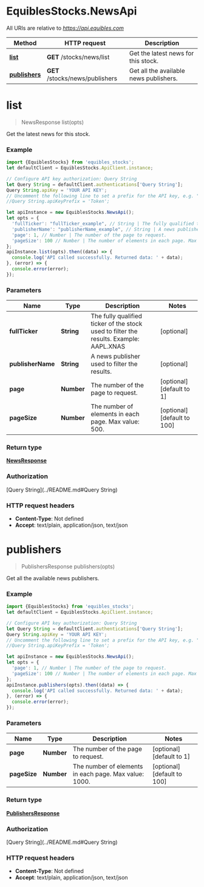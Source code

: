 # EquiblesStocks.NewsApi

All URIs are relative to *https://api.equibles.com*

Method | HTTP request | Description
------------- | ------------- | -------------
[**list**](NewsApi.md#list) | **GET** /stocks/news/list | Get the latest news for this stock.
[**publishers**](NewsApi.md#publishers) | **GET** /stocks/news/publishers | Get all the available news publishers.

<a name="list"></a>
# **list**
> NewsResponse list(opts)

Get the latest news for this stock.

### Example
```javascript
import {EquiblesStocks} from 'equibles_stocks';
let defaultClient = EquiblesStocks.ApiClient.instance;

// Configure API key authorization: Query String
let Query String = defaultClient.authentications['Query String'];
Query String.apiKey = 'YOUR API KEY';
// Uncomment the following line to set a prefix for the API key, e.g. "Token" (defaults to null)
//Query String.apiKeyPrefix = 'Token';

let apiInstance = new EquiblesStocks.NewsApi();
let opts = { 
  'fullTicker': "fullTicker_example", // String | The fully qualified ticker of the stock used to filter the results. Example: AAPL.XNAS
  'publisherName': "publisherName_example", // String | A news publisher used to filter the results.
  'page': 1, // Number | The number of the page to request.
  'pageSize': 100 // Number | The number of elements in each page. Max value: 500.
};
apiInstance.list(opts).then((data) => {
  console.log('API called successfully. Returned data: ' + data);
}, (error) => {
  console.error(error);
});

```

### Parameters

Name | Type | Description  | Notes
------------- | ------------- | ------------- | -------------
 **fullTicker** | **String**| The fully qualified ticker of the stock used to filter the results. Example: AAPL.XNAS | [optional] 
 **publisherName** | **String**| A news publisher used to filter the results. | [optional] 
 **page** | **Number**| The number of the page to request. | [optional] [default to 1]
 **pageSize** | **Number**| The number of elements in each page. Max value: 500. | [optional] [default to 100]

### Return type

[**NewsResponse**](NewsResponse.md)

### Authorization

[Query String](../README.md#Query String)

### HTTP request headers

 - **Content-Type**: Not defined
 - **Accept**: text/plain, application/json, text/json

<a name="publishers"></a>
# **publishers**
> PublishersResponse publishers(opts)

Get all the available news publishers.

### Example
```javascript
import {EquiblesStocks} from 'equibles_stocks';
let defaultClient = EquiblesStocks.ApiClient.instance;

// Configure API key authorization: Query String
let Query String = defaultClient.authentications['Query String'];
Query String.apiKey = 'YOUR API KEY';
// Uncomment the following line to set a prefix for the API key, e.g. "Token" (defaults to null)
//Query String.apiKeyPrefix = 'Token';

let apiInstance = new EquiblesStocks.NewsApi();
let opts = { 
  'page': 1, // Number | The number of the page to request.
  'pageSize': 100 // Number | The number of elements in each page. Max value: 1000.
};
apiInstance.publishers(opts).then((data) => {
  console.log('API called successfully. Returned data: ' + data);
}, (error) => {
  console.error(error);
});

```

### Parameters

Name | Type | Description  | Notes
------------- | ------------- | ------------- | -------------
 **page** | **Number**| The number of the page to request. | [optional] [default to 1]
 **pageSize** | **Number**| The number of elements in each page. Max value: 1000. | [optional] [default to 100]

### Return type

[**PublishersResponse**](PublishersResponse.md)

### Authorization

[Query String](../README.md#Query String)

### HTTP request headers

 - **Content-Type**: Not defined
 - **Accept**: text/plain, application/json, text/json

